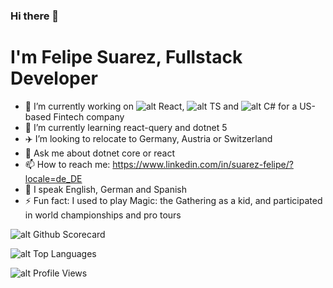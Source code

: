 ### Hi there 👋


# I'm Felipe Suarez, Fullstack Developer

- 🔭 I’m currently working on ![alt React](https://developerjobs.s3.us-east-2.amazonaws.com/logos/react.png), ![alt TS](https://developerjobs.s3.us-east-2.amazonaws.com/logos/typescript.png) and ![alt C#](https://developerjobs.s3.us-east-2.amazonaws.com/logos/csharp.png) for a US-based Fintech company
- 🌱 I’m currently learning react-query and dotnet 5
- ✈️ I’m looking to relocate to Germany, Austria or Switzerland
- 💬 Ask me about dotnet core or react
- 📫 How to reach me: https://www.linkedin.com/in/suarez-felipe/?locale=de_DE 
- 👅 I speak English, German and Spanish
- ⚡ Fun fact: I used to play Magic: the Gathering as a kid, and participated in world championships and pro tours

![alt Github Scorecard](https://github-readme-stats.vercel.app/api?username=suarezafelipe&show_icons=true&locale=en&theme=dracula)

![alt Top Languages](https://github-readme-stats.vercel.app/api/top-langs?username=suarezafelipe&show_icons=true&locale=en&layout=compact&theme=dracula&hide=vue)

![alt Profile Views](https://komarev.com/ghpvc/?username=suarezafelipe&label=Profile%20views&color=e16488&style=flat)







